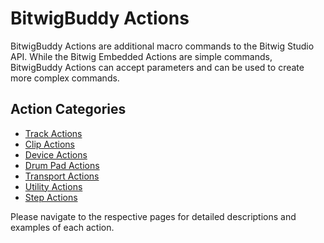 # BitwigBuddy Actions

BitwigBuddy Actions are additional macro commands to the Bitwig Studio API. While the Bitwig Embedded Actions are simple commands, BitwigBuddy Actions can accept parameters and can be used to create more complex commands.

## Action Categories

- [Track Actions](/guide/bitwigbuddy-actions/track)
- [Clip Actions](/guide/bitwigbuddy-actions/clip)
- [Device Actions](/guide/bitwigbuddy-actions/device)
- [Drum Pad Actions](/guide/bitwigbuddy-actions/drum-pad)
- [Transport Actions](/guide/bitwigbuddy-actions/transport)
- [Utility Actions](/guide/bitwigbuddy-actions/utility)
- [Step Actions](/guide/bitwigbuddy-actions/step)

Please navigate to the respective pages for detailed descriptions and examples of each action.
